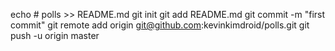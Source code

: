 echo # polls >> README.md
git init
git add README.md
git commit -m "first commit"
git remote add origin git@github.com:kevinkimdroid/polls.git
git push -u origin master

